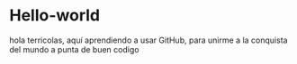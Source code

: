 # Hello-world

hola terricolas, aquí aprendiendo a usar GitHub, para unirme a la conquista del mundo a punta de buen codigo 
